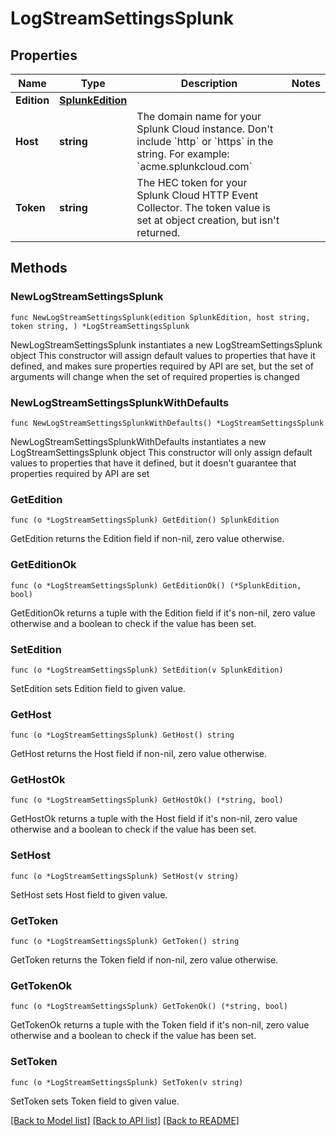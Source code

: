 # LogStreamSettingsSplunk

## Properties

Name | Type | Description | Notes
------------ | ------------- | ------------- | -------------
**Edition** | [**SplunkEdition**](SplunkEdition.md) |  | 
**Host** | **string** | The domain name for your Splunk Cloud instance. Don&#39;t include &#x60;http&#x60; or &#x60;https&#x60; in the string. For example: &#x60;acme.splunkcloud.com&#x60; | 
**Token** | **string** | The HEC token for your Splunk Cloud HTTP Event Collector. The token value is set at object creation, but isn&#39;t returned. | 

## Methods

### NewLogStreamSettingsSplunk

`func NewLogStreamSettingsSplunk(edition SplunkEdition, host string, token string, ) *LogStreamSettingsSplunk`

NewLogStreamSettingsSplunk instantiates a new LogStreamSettingsSplunk object
This constructor will assign default values to properties that have it defined,
and makes sure properties required by API are set, but the set of arguments
will change when the set of required properties is changed

### NewLogStreamSettingsSplunkWithDefaults

`func NewLogStreamSettingsSplunkWithDefaults() *LogStreamSettingsSplunk`

NewLogStreamSettingsSplunkWithDefaults instantiates a new LogStreamSettingsSplunk object
This constructor will only assign default values to properties that have it defined,
but it doesn't guarantee that properties required by API are set

### GetEdition

`func (o *LogStreamSettingsSplunk) GetEdition() SplunkEdition`

GetEdition returns the Edition field if non-nil, zero value otherwise.

### GetEditionOk

`func (o *LogStreamSettingsSplunk) GetEditionOk() (*SplunkEdition, bool)`

GetEditionOk returns a tuple with the Edition field if it's non-nil, zero value otherwise
and a boolean to check if the value has been set.

### SetEdition

`func (o *LogStreamSettingsSplunk) SetEdition(v SplunkEdition)`

SetEdition sets Edition field to given value.


### GetHost

`func (o *LogStreamSettingsSplunk) GetHost() string`

GetHost returns the Host field if non-nil, zero value otherwise.

### GetHostOk

`func (o *LogStreamSettingsSplunk) GetHostOk() (*string, bool)`

GetHostOk returns a tuple with the Host field if it's non-nil, zero value otherwise
and a boolean to check if the value has been set.

### SetHost

`func (o *LogStreamSettingsSplunk) SetHost(v string)`

SetHost sets Host field to given value.


### GetToken

`func (o *LogStreamSettingsSplunk) GetToken() string`

GetToken returns the Token field if non-nil, zero value otherwise.

### GetTokenOk

`func (o *LogStreamSettingsSplunk) GetTokenOk() (*string, bool)`

GetTokenOk returns a tuple with the Token field if it's non-nil, zero value otherwise
and a boolean to check if the value has been set.

### SetToken

`func (o *LogStreamSettingsSplunk) SetToken(v string)`

SetToken sets Token field to given value.



[[Back to Model list]](../README.md#documentation-for-models) [[Back to API list]](../README.md#documentation-for-api-endpoints) [[Back to README]](../README.md)



